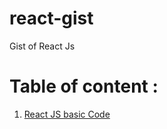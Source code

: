 # react-gist
Gist of React Js
# Table of content : 
1. [React JS basic Code](https://github.com/rajchavan5277/react-demo#updating-to-new-releases)  
